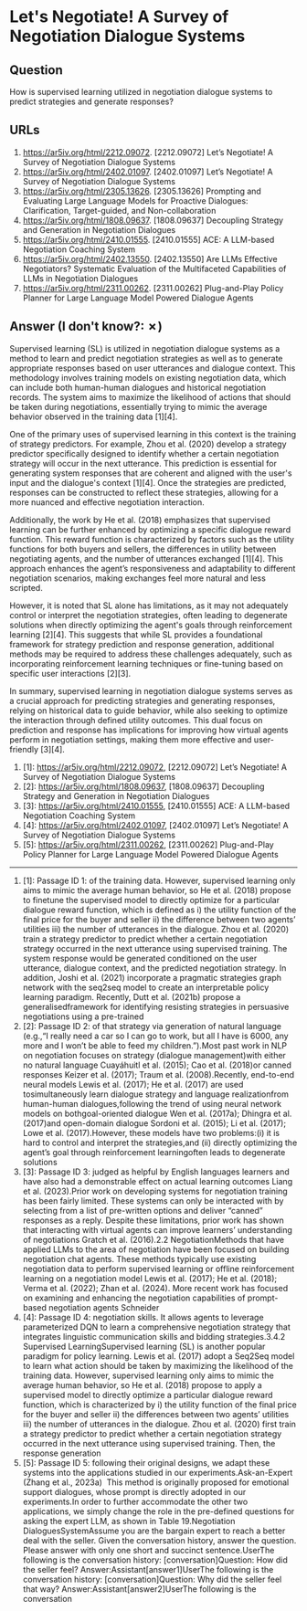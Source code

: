 # Let's Negotiate! A Survey of Negotiation Dialogue Systems

## Question

How is supervised learning utilized in negotiation dialogue systems to predict strategies and generate responses?

## URLs

1. https://ar5iv.org/html/2212.09072. [2212.09072] Let’s Negotiate! A Survey of Negotiation Dialogue Systems
2. https://ar5iv.org/html/2402.01097. [2402.01097] Let’s Negotiate! A Survey of Negotiation Dialogue Systems
3. https://ar5iv.org/html/2305.13626. [2305.13626] Prompting and Evaluating Large Language Models for Proactive Dialogues: Clarification, Target-guided, and Non-collaboration
4. https://ar5iv.org/html/1808.09637. [1808.09637] Decoupling Strategy and Generation in Negotiation Dialogues
5. https://ar5iv.org/html/2410.01555. [2410.01555] ACE: A LLM-based Negotiation Coaching System
6. https://ar5iv.org/html/2402.13550. [2402.13550] Are LLMs Effective Negotiators? Systematic Evaluation of the Multifaceted Capabilities of LLMs in Negotiation Dialogues
7. https://ar5iv.org/html/2311.00262. [2311.00262] Plug-and-Play Policy Planner for Large Language Model Powered Dialogue Agents

## Answer (I don't know?: ✗)

Supervised learning (SL) is utilized in negotiation dialogue systems as a method to learn and predict negotiation strategies as well as to generate appropriate responses based on user utterances and dialogue context. This methodology involves training models on existing negotiation data, which can include both human-human dialogues and historical negotiation records. The system aims to maximize the likelihood of actions that should be taken during negotiations, essentially trying to mimic the average behavior observed in the training data [1][4].

One of the primary uses of supervised learning in this context is the training of strategy predictors. For example, Zhou et al. (2020) develop a strategy predictor specifically designed to identify whether a certain negotiation strategy will occur in the next utterance. This prediction is essential for generating system responses that are coherent and aligned with the user's input and the dialogue's context [1][4]. Once the strategies are predicted, responses can be constructed to reflect these strategies, allowing for a more nuanced and effective negotiation interaction.

Additionally, the work by He et al. (2018) emphasizes that supervised learning can be further enhanced by optimizing a specific dialogue reward function. This reward function is characterized by factors such as the utility functions for both buyers and sellers, the differences in utility between negotiating agents, and the number of utterances exchanged [1][4]. This approach enhances the agent’s responsiveness and adaptability to different negotiation scenarios, making exchanges feel more natural and less scripted.

However, it is noted that SL alone has limitations, as it may not adequately control or interpret the negotiation strategies, often leading to degenerate solutions when directly optimizing the agent's goals through reinforcement learning [2][4]. This suggests that while SL provides a foundational framework for strategy prediction and response generation, additional methods may be required to address these challenges adequately, such as incorporating reinforcement learning techniques or fine-tuning based on specific user interactions [2][3].

In summary, supervised learning in negotiation dialogue systems serves as a crucial approach for predicting strategies and generating responses, relying on historical data to guide behavior, while also seeking to optimize the interaction through defined utility outcomes. This dual focus on prediction and response has implications for improving how virtual agents perform in negotiation settings, making them more effective and user-friendly [3][4].

1. [1]:  https://ar5iv.org/html/2212.09072, [2212.09072] Let’s Negotiate! A Survey of Negotiation Dialogue Systems
2. [2]:  https://ar5iv.org/html/1808.09637, [1808.09637] Decoupling Strategy and Generation in Negotiation Dialogues
3. [3]:  https://ar5iv.org/html/2410.01555, [2410.01555] ACE: A LLM-based Negotiation Coaching System
4. [4]:  https://ar5iv.org/html/2402.01097, [2402.01097] Let’s Negotiate! A Survey of Negotiation Dialogue Systems
5. [5]:  https://ar5iv.org/html/2311.00262, [2311.00262] Plug-and-Play Policy Planner for Large Language Model Powered Dialogue Agents
---
1. [1]:  Passage ID 1: of the training data. However, supervised learning only aims to mimic the average human behavior, so He et al. (2018) propose to finetune the supervised model to directly optimize for a particular dialogue reward function, which is defined as i) the utility function of the final price for the buyer and seller ii) the difference between two agents’ utilities iii) the number of utterances in the dialogue. Zhou et al. (2020) train a strategy predictor to predict whether a certain negotiation strategy occurred in the next utterance using supervised training. The system response would be generated conditioned on the user utterance, dialogue context, and the predicted negotiation strategy. In addition, Joshi et al. (2021) incorporate a pragmatic strategies graph network with the seq2seq model to create an interpretable policy learning paradigm. Recently, Dutt et al. (2021b) propose a generalisedframework for identifying resisting strategies in persuasive negotiations using a pre-trained
2. [2]:  Passage ID 2: of that strategy via generation of natural language (e.g.,“I really need a car so I can go to work, but all I have is 6000, any more and I won’t be able to feed my children.”).Most past work in NLP on negotiation focuses on strategy (dialogue management)with either no natural language Cuayáhuitl et al. (2015); Cao et al. (2018)or canned responses Keizer et al. (2017); Traum et al. (2008).Recently, end-to-end neural models Lewis et al. (2017); He et al. (2017) are used tosimultaneously learn dialogue strategy and language realizationfrom human-human dialogues,following the trend of using neural network models on bothgoal-oriented dialogue Wen et al. (2017a); Dhingra et al. (2017)and open-domain dialogue Sordoni et al. (2015); Li et al. (2017); Lowe et al. (2017).However, these models have two problems:(i) it is hard to control and interpret the strategies,and (ii) directly optimizing the agent’s goal through reinforcement learningoften leads to degenerate solutions
3. [3]:  Passage ID 3: judged as helpful by English languages learners and have also had a demonstrable effect on actual learning outcomes Liang et al. (2023).Prior work on developing systems for negotiation training has been fairly limited. These systems can only be interacted with by selecting from a list of pre-written options and deliver “canned” responses as a reply. Despite these limitations, prior work has shown that interacting with virtual agents can improve learners’ understanding of negotiations Gratch et al. (2016).2.2 NegotiationMethods that have applied LLMs to the area of negotiation have been focused on building negotiation chat agents. These methods typically use existing negotiation data to perform supervised learning or offline reinforcement learning on a negotiation model Lewis et al. (2017); He et al. (2018); Verma et al. (2022); Zhan et al. (2024). More recent work has focused on examining and enhancing the negotiation capabilities of prompt-based negotiation agents Schneider
4. [4]:  Passage ID 4: negotiation skills. It allows agents to leverage parameterized DQN to learn a comprehensive negotiation strategy that integrates linguistic communication skills and bidding strategies.3.4.2 Supervised LearningSupervised learning (SL) is another popular paradigm for policy learning. Lewis et al. (2017) adopt a Seq2Seq model to learn what action should be taken by maximizing the likelihood of the training data. However, supervised learning only aims to mimic the average human behavior, so He et al. (2018) propose to apply a supervised model to directly optimize a particular dialogue reward function, which is characterized by i) the utility function of the final price for the buyer and seller ii) the differences between two agents’ utilities iii) the number of utterances in the dialogue. Zhou et al. (2020) first train a strategy predictor to predict whether a certain negotiation strategy occurred in the next utterance using supervised training. Then, the response generation
5. [5]:  Passage ID 5: following their original designs, we adapt these systems into the applications studied in our experiments.Ask-an-Expert (Zhang et al., 2023a)  This method is originally proposed for emotional support dialogues, whose prompt is directly adopted in our experiments.In order to further accommodate the other two applications, we simply change the role in the pre-defined questions for asking the expert LLM, as shown in Table 19.Negotiation DialoguesSystemAssume you are the bargain expert to reach a better deal with the seller. Given the conversation history, answer the question. Please answer with only one short and succinct sentence.UserThe following is the conversation history: [conversation]Question: How did the seller feel? Answer:Assistant[answer1]UserThe following is the conversation history: [conversation]Question: Why did the seller feel that way? Answer:Assistant[answer2]UserThe following is the conversation